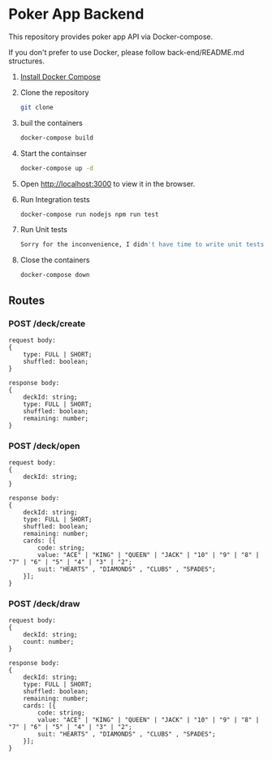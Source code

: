 # Poker App Backend

This repository provides poker app API via Docker-compose.

If you don't prefer to use Docker, please follow back-end/README.md structures.

1. [Install Docker Compose](https://docs.docker.com/compose/install/)

2. Clone the repository
   ```bash
   git clone
   ```
3. buil the containers
   ```bash
   docker-compose build
   ```
4. Start the containser
   ```bash
   docker-compose up -d
   ```
5. Open [http://localhost:3000](http://localhost:3000) to view it in the browser.

6. Run Integration tests
   ```bash
   docker-compose run nodejs npm run test
   ```
6. Run Unit tests
   ```bash
   Sorry for the inconvenience, I didn't have time to write unit tests.
   ```
7. Close the containers
   ```bash
   docker-compose down
   ```

## Routes

### POST /deck/create

    request body:
    {
        type: FULL | SHORT;
        shuffled: boolean;
    }

    response body:
    {
        deckId: string;
        type: FULL | SHORT;
        shuffled: boolean;
        remaining: number;
    }

### POST /deck/open

    request body:
    {
        deckId: string;
    }

    response body:
    {
        deckId: string;
        type: FULL | SHORT;
        shuffled: boolean;
        remaining: number;
        cards: [{
            code: string;
            value: "ACE" | "KING" | "QUEEN" | "JACK" | "10" | "9" | "8" | "7" | "6" | "5" | "4" | "3" | "2";
            suit: "HEARTS" , "DIAMONDS" , "CLUBS" , "SPADES";
        }];
    }

### POST /deck/draw

    request body:
    {
        deckId: string;
        count: number;
    }

    response body:
    {
        deckId: string;
        type: FULL | SHORT;
        shuffled: boolean;
        remaining: number;
        cards: [{
            code: string;
            value: "ACE" | "KING" | "QUEEN" | "JACK" | "10" | "9" | "8" | "7" | "6" | "5" | "4" | "3" | "2";
            suit: "HEARTS" , "DIAMONDS" , "CLUBS" , "SPADES";
        }];
    }
